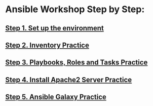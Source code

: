 # Ansible Workshop Step by Step:

## [Step 1. Set up the environment](tutorials/STEP1.md)
## [Step 2. Inventory Practice](tutorials/STEP2.md)
## [Step 3. Playbooks, Roles and Tasks Practice](tutorials/STEP3.md)
## [Step 4. Install Apache2 Server Practice](tutorials/STEP4.md)
## [Step 5. Ansible Galaxy Practice](tutorials/STEP5.md)

